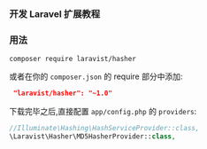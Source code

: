 ### 开发 Laravel 扩展教程

### 用法

```
composer require laravist/hasher
```

或者在你的 `composer.json` 的 require 部分中添加:
```json
 "laravist/hasher": "~1.0"
```

下载完毕之后,直接配置 `app/config.php` 的 `providers`:

```php
//Illuminate\Hashing\HashServiceProvider::class,
\Laravist\Hasher\MD5HasherProvider::class,
```
